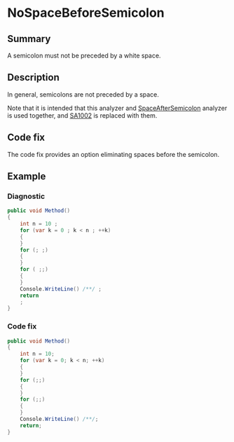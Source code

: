 # NoSpaceBeforeSemicolon

## Summary

A semicolon must not be preceded by a white space.

## Description

In general, semicolons are not preceded by a space.

Note that it is intended that this analyzer and
[SpaceAfterSemicolon](SpaceAfterSemicolon.md)
analyzer is used together, and [SA1002][sa1002] is replaced with them.

## Code fix

The code fix provides an option eliminating spaces before the semicolon.

## Example

### Diagnostic

```csharp
public void Method()
{
    int n = 10 ;
    for (var k = 0 ; k < n ; ++k)
    {
    }
    for (; ;)
    {
    }
    for ( ;;)
    {
    }
    Console.WriteLine() /**/ ;
    return
    ;
}
```

### Code fix

```csharp
public void Method()
{
    int n = 10;
    for (var k = 0; k < n; ++k)
    {
    }
    for (;;)
    {
    }
    for (;;)
    {
    }
    Console.WriteLine() /**/;
    return;
}
```

[sa1002]:
  https://github.com/DotNetAnalyzers/StyleCopAnalyzers/blob/master/documentation/SA1002.md

